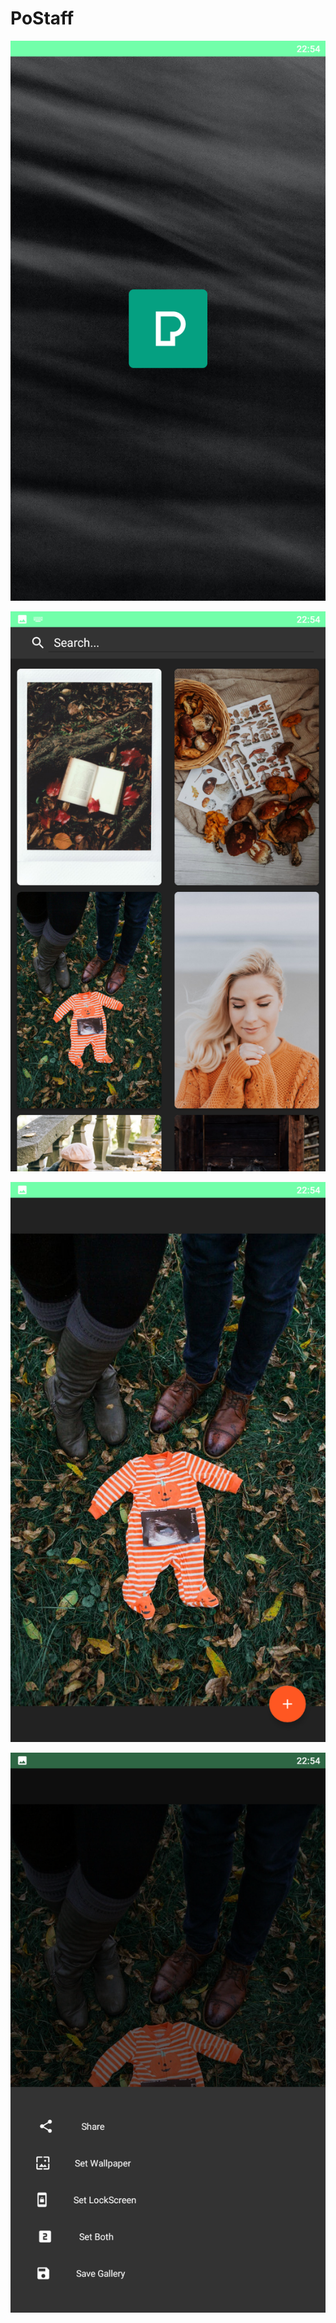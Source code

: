 # PoStaff

![](https://github.com/grigroviska/PoStaff/blob/master/PoStaff_ScreenShot/PoStaff.png)


![](https://github.com/grigroviska/PoStaff/blob/master/PoStaff_ScreenShot/PoStaff_1.png)


![](https://github.com/grigroviska/PoStaff/blob/master/PoStaff_ScreenShot/PoStaff_2.png)


![](https://github.com/grigroviska/PoStaff/blob/master/PoStaff_ScreenShot/PoStaff_3.png)
